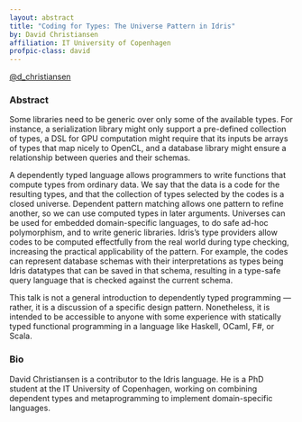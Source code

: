 ```yaml
---
layout: abstract
title: "Coding for Types: The Universe Pattern in Idris"
by: David Christiansen
affiliation: IT University of Copenhagen
profpic-class: david
---
```


[@d_christiansen](https://twitter.com/d_christiansen)

### Abstract 

Some libraries need to be generic over only some of the available types. For instance, a serialization library might only support a pre-defined collection of types, a DSL for GPU computation might require that its inputs be arrays of types that map nicely to OpenCL, and a database library might ensure a relationship between queries and their schemas.

A dependently typed language allows programmers to write functions that compute types from ordinary data. We say that the data is a code for the resulting types, and that the collection of types selected by the codes is a closed universe. Dependent pattern matching allows one pattern to refine another, so we can use computed types in later arguments. Universes can be used for embedded domain-specific languages, to do safe ad-hoc polymorphism, and to write generic libraries. Idris’s type providers allow codes to be computed effectfully from the real world during type checking, increasing the practical applicability of the pattern. For example, the codes can represent database schemas with their interpretations as types being Idris datatypes that can be saved in that schema, resulting in a type-safe query language that is checked against the current schema.

This talk is not a general introduction to dependently typed programming — rather, it is a discussion of a specific design pattern. Nonetheless, it is intended to be accessible to anyone with some experience with statically typed functional programming in a language like Haskell, OCaml, F#, or Scala.

### Bio

David Christiansen is a contributor to the Idris language. He is a PhD student at the IT University of Copenhagen, working on combining dependent types and metaprogramming to implement domain-specific languages.